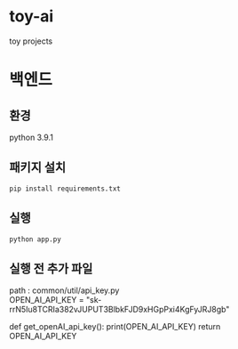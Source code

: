 # toy-ai

toy projects

# 백엔드

## 환경

python 3.9.1

## 패키지 설치

`pip install requirements.txt`

## 실행

`python app.py`

## 실행 전 추가 파일

path : common/util/api_key.py  
OPEN_AI_API_KEY = "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"

def get_openAI_api_key():
print(OPEN_AI_API_KEY)
return OPEN_AI_API_KEY
